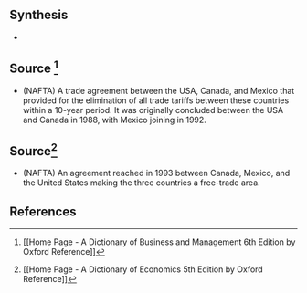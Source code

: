 ## Synthesis
- 
## Source [^1]
- (NAFTA) A trade agreement between the USA, Canada, and Mexico that provided for the elimination of all trade tariffs between these countries within a 10-year period. It was originally concluded between the USA and Canada in 1988, with Mexico joining in 1992.
## Source[^2]
- (NAFTA) An agreement reached in 1993 between Canada, Mexico, and the United States making the three countries a free-trade area.
## References

[^1]: [[Home Page - A Dictionary of Business and Management 6th Edition by Oxford Reference]]
[^2]: [[Home Page - A Dictionary of Economics 5th Edition by Oxford Reference]]